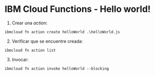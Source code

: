 # IBM Cloud Functions - Hello world!

1. Crear una *action*:

```ibmcloud fn action create helloWorld .\helloWorld.js```

2. Verificar que se encuentre creada:

```ibmcloud fn action list```

3. Invocar:

```ibmcloud fn action invoke helloWorld --blocking```